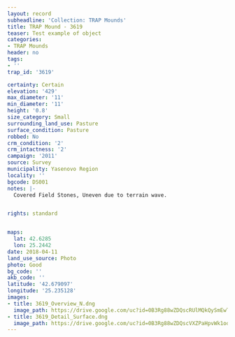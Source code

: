 ```yaml
---
layout: record
subheadline: 'Collection: TRAP Mounds'
title: TRAP Mound - 3619
teaser: Test example of object
categories:
- TRAP Mounds
header: no
tags:
- ''
trap_id: '3619'

certainty: Certain
elevation: '429'
max_diameter: '11'
min_diameter: '11'
height: '0.8'
size_category: Small
surrounding_land_use: Pasture
surface_condition: Pasture
robbed: No
crm_condition: '2'
crm_intactness: '2'
campaign: '2011'
source: Survey
municipality: Yasenovo Region
locality: ''
bgcode: DS001
notes: |-
  Covered Field Stones, Uneven due to terrain wave.


rights: standard


maps:
  lat: 42.6285
  lon: 25.2442
date: 2018-04-11
land_use_source: Photo
photo: Good
bg_code: ''
akb_code: ''
latitude: '42.679097'
longitude: '25.235128'
images:
- title: 3619_Overview_N.dng
  image_path: https://drive.google.com/uc?id=0B3Rg88wZDQscRUlMQkQySmEwTUU
- title: 3619_Detail_Surface.dng
  image_path: https://drive.google.com/uc?id=0B3Rg88wZDQscVXZPaHpvWk1odFE
---
```

